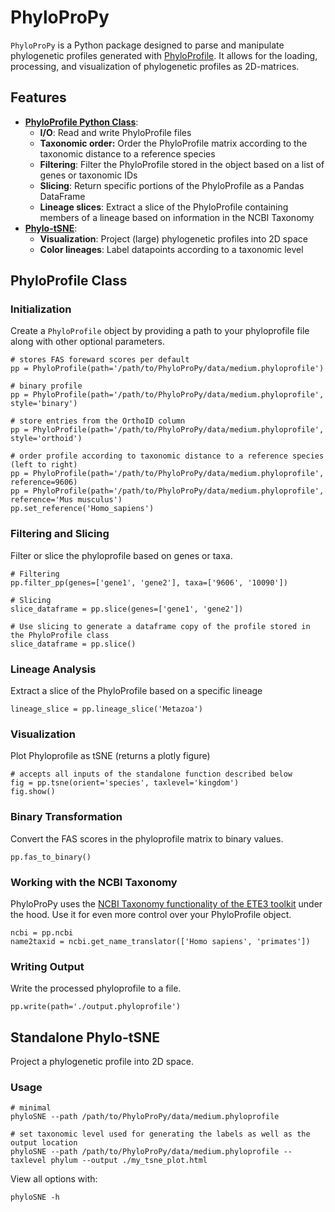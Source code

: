 # PhyloProPy

`PhyloProPy` is a Python package designed to parse and manipulate phylogenetic profiles generated with [PhyloProfile](https://github.com/BIONF/PhyloProfile). It allows for the loading, processing, and visualization of phylogenetic profiles as 2D-matrices.

## Features

- [**PhyloProfile Python Class**](#phyloprofile-class):
  - **I/O**: Read and write PhyloProfile files
  - **Taxonomic order:** Order the PhyloProfile matrix according to the taxonomic distance to a reference species
  - **Filtering**: Filter the PhyloProfile stored in the object based on a list of genes or taxonomic IDs
  - **Slicing**: Return specific portions of the PhyloProfile as a Pandas DataFrame
  - **Lineage slices**: Extract a slice of the PhyloProfile containing members of a lineage based on information in the NCBI Taxonomy
- [**Phylo-tSNE**](#standalone-phylo-tsne):
  - **Visualization**: Project (large) phylogenetic profiles into 2D space
  - **Color lineages**: Label datapoints according to a taxonomic level

## PhyloProfile Class

### Initialization

Create a `PhyloProfile` object by providing a path to your phyloprofile file along with other optional parameters.
```
# stores FAS foreward scores per default
pp = PhyloProfile(path='/path/to/PhyloProPy/data/medium.phyloprofile')

# binary profile
pp = PhyloProfile(path='/path/to/PhyloProPy/data/medium.phyloprofile', style='binary')

# store entries from the OrthoID column
pp = PhyloProfile(path='/path/to/PhyloProPy/data/medium.phyloprofile', style='orthoid')

# order profile according to taxonomic distance to a reference species (left to right)
pp = PhyloProfile(path='/path/to/PhyloProPy/data/medium.phyloprofile', reference=9606)
pp = PhyloProfile(path='/path/to/PhyloProPy/data/medium.phyloprofile', reference='Mus musculus')
pp.set_reference('Homo_sapiens')

```

### Filtering and Slicing

Filter or slice the phyloprofile based on genes or taxa.
```
# Filtering 
pp.filter_pp(genes=['gene1', 'gene2'], taxa=['9606', '10090'])

# Slicing
slice_dataframe = pp.slice(genes=['gene1', 'gene2'])

# Use slicing to generate a dataframe copy of the profile stored in the PhyloProfile class
slice_dataframe = pp.slice()
```

### Lineage Analysis

Extract a slice of the PhyloProfile based on a specific lineage
```
lineage_slice = pp.lineage_slice('Metazoa')
```

### Visualization

Plot Phyloprofile as tSNE (returns a plotly figure)

```
# accepts all inputs of the standalone function described below
fig = pp.tsne(orient='species', taxlevel='kingdom')
fig.show()
```

### Binary Transformation

Convert the FAS scores in the phyloprofile matrix to binary values.
```
pp.fas_to_binary()
```

### Working with the NCBI Taxonomy 

PhyloProPy uses the [NCBI Taxonomy functionality of the ETE3 toolkit](http://etetoolkit.org/docs/latest/tutorial/tutorial_ncbitaxonomy.html) under the hood. Use it for even more control over your PhyloProfile object.

```
ncbi = pp.ncbi
name2taxid = ncbi.get_name_translator(['Homo sapiens', 'primates'])
```

### Writing Output

Write the processed phyloprofile to a file.
```
pp.write(path='./output.phyloprofile')
```

## Standalone Phylo-tSNE 

Project a phylogenetic profile into 2D space.

### Usage

```
# minimal
phyloSNE --path /path/to/PhyloProPy/data/medium.phyloprofile

# set taxonomic level used for generating the labels as well as the output location
phyloSNE --path /path/to/PhyloProPy/data/medium.phyloprofile --taxlevel phylum --output ./my_tsne_plot.html
```

View all options with:

```
phyloSNE -h
```










